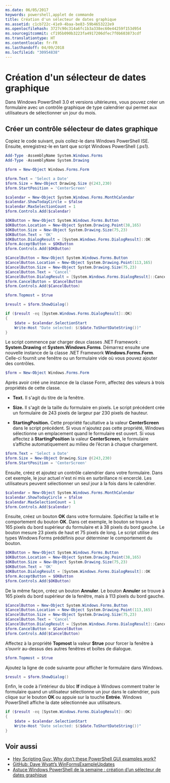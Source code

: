 ```yaml
---
ms.date: 06/05/2017
keywords: powershell,applet de commande
title: Création d'un sélecteur de dates graphique
ms.assetid: c1cb722c-41e9-4baa-be83-59b4653222e9
ms.openlocfilehash: 3727c90c314a6fc1b3a338ec60e44259f153d954
ms.sourcegitcommit: cf195b090b3223fa4917206dfec7f0b603873cdf
ms.translationtype: HT
ms.contentlocale: fr-FR
ms.lasthandoff: 04/09/2018
ms.locfileid: "30954838"
---
```

# <a name="creating-a-graphical-date-picker"></a>Création d'un sélecteur de dates graphique

Dans Windows PowerShell 3.0 et versions ultérieures, vous pouvez créer un formulaire avec un contrôle graphique de type calendrier qui permet aux utilisateurs de sélectionner un jour du mois.

## <a name="create-a-graphical-date-picker-control"></a>Créer un contrôle sélecteur de dates graphique

Copiez le code suivant, puis collez-le dans Windows PowerShell ISE. Ensuite, enregistrez-le en tant que script Windows PowerShell (.ps1).

```powershell
Add-Type -AssemblyName System.Windows.Forms
Add-Type -AssemblyName System.Drawing

$form = New-Object Windows.Forms.Form

$form.Text = 'Select a Date'
$form.Size = New-Object Drawing.Size @(243,230)
$form.StartPosition = 'CenterScreen'

$calendar = New-Object System.Windows.Forms.MonthCalendar
$calendar.ShowTodayCircle = $false
$calendar.MaxSelectionCount = 1
$form.Controls.Add($calendar)

$OKButton = New-Object System.Windows.Forms.Button
$OKButton.Location = New-Object System.Drawing.Point(38,165)
$OKButton.Size = New-Object System.Drawing.Size(75,23)
$OKButton.Text = 'OK'
$OKButton.DialogResult = [System.Windows.Forms.DialogResult]::OK
$form.AcceptButton = $OKButton
$form.Controls.Add($OKButton)

$CancelButton = New-Object System.Windows.Forms.Button
$CancelButton.Location = New-Object System.Drawing.Point(113,165)
$CancelButton.Size = New-Object System.Drawing.Size(75,23)
$CancelButton.Text = 'Cancel'
$CancelButton.DialogResult = [System.Windows.Forms.DialogResult]::Cancel
$form.CancelButton = $CancelButton
$form.Controls.Add($CancelButton)

$form.Topmost = $true

$result = $form.ShowDialog()

if ($result -eq [System.Windows.Forms.DialogResult]::OK)
{
    $date = $calendar.SelectionStart
    Write-Host "Date selected: $($date.ToShortDateString())"
}
```

Le script commence par charger deux classes .NET Framework : **System.Drawing** et **System.Windows.Forms**. Démarrez ensuite une nouvelle instance de la classe .NET Framework **Windows.Forms.Form**. Celle-ci fournit une fenêtre ou un formulaire vide où vous pouvez ajouter des contrôles.

```powershell
$form = New-Object Windows.Forms.Form
```

Après avoir créé une instance de la classe Form, affectez des valeurs à trois propriétés de cette classe.

- **Text.** Il s'agit du titre de la fenêtre.

- **Size.** Il s'agit de la taille du formulaire en pixels. Le script précédent crée un formulaire de 243 pixels de largeur par 230 pixels de hauteur.

- **StartingPosition.** Cette propriété facultative a la valeur **CenterScreen** dans le script précédent. Si vous n'ajoutez pas cette propriété, Windows sélectionne un emplacement quand le formulaire est ouvert. Si vous affectez à **StartingPosition** la valeur **CenterScreen**, le formulaire s’affiche automatiquement au milieu de l’écran à chaque chargement.

```powershell
$form.Text = 'Select a Date'
$form.Size = New-Object Drawing.Size @(243,230)
$form.StartPosition = 'CenterScreen'
```

Ensuite, créez et ajoutez un contrôle calendrier dans votre formulaire. Dans cet exemple, le jour actuel n'est ni mis en surbrillance ni encerclé. Les utilisateurs peuvent sélectionner un seul jour à la fois dans le calendrier.

```powershell
$calendar = New-Object System.Windows.Forms.MonthCalendar
$calendar.ShowTodayCircle = $false
$calendar.MaxSelectionCount = 1
$form.Controls.Add($calendar)
```

Ensuite, créez un bouton **OK** dans votre formulaire. Spécifiez la taille et le comportement du bouton **OK**. Dans cet exemple, le bouton se trouve à 165 pixels du bord supérieur du formulaire et à 38 pixels du bord gauche. Le bouton mesure 23 pixels de haut et 75 pixels de long. Le script utilise des types Windows Forms prédéfinis pour déterminer le comportement du bouton.

```powershell
$OKButton = New-Object System.Windows.Forms.Button
$OKButton.Location = New-Object System.Drawing.Point(38,165)
$OKButton.Size = New-Object System.Drawing.Size(75,23)
$OKButton.Text = 'OK'
$OKButton.DialogResult = [System.Windows.Forms.DialogResult]::OK
$form.AcceptButton = $OKButton
$form.Controls.Add($OKButton)
```

De la même façon, créez un bouton **Annuler**. Le bouton **Annuler** se trouve à 165 pixels du bord supérieur de la fenêtre, mais à 113 pixels du bord gauche.

```powershell
$CancelButton = New-Object System.Windows.Forms.Button
$CancelButton.Location = New-Object System.Drawing.Point(113,165)
$CancelButton.Size = New-Object System.Drawing.Size(75,23)
$CancelButton.Text = 'Cancel'
$CancelButton.DialogResult = [System.Windows.Forms.DialogResult]::Cancel
$form.CancelButton = $CancelButton
$form.Controls.Add($CancelButton)
```

Affectez à la propriété **Topmost** la valeur **$true** pour forcer la fenêtre à s’ouvrir au-dessus des autres fenêtres et boîtes de dialogue.

```powershell
$form.Topmost = $true
```

Ajoutez la ligne de code suivante pour afficher le formulaire dans Windows.

```powershell
$result = $form.ShowDialog()
```

Enfin, le code à l’intérieur du bloc **If** indique à Windows comment traiter le formulaire quand un utilisateur sélectionne un jour dans le calendrier, puis clique sur le bouton **OK** ou appuie sur la touche **Entrée**. Windows PowerShell affiche la date sélectionnée aux utilisateurs.

```powershell
if ($result -eq [System.Windows.Forms.DialogResult]::OK)
{
    $date = $calendar.SelectionStart
    Write-Host "Date selected: $($date.ToShortDateString())"
}
```

## <a name="see-also"></a>Voir aussi

- [Hey Scripting Guy:  Why don’t these PowerShell GUI examples work?](http://go.microsoft.com/fwlink/?LinkId=506644)
- [GitHub: Dave Wyatt’s WinFormsExampleUpdates](https://github.com/dlwyatt/WinFormsExampleUpdates)
- [Astuce Windows PowerShell de la semaine : création d’un sélecteur de dates graphique](http://technet.microsoft.com/library/ff730942.aspx)